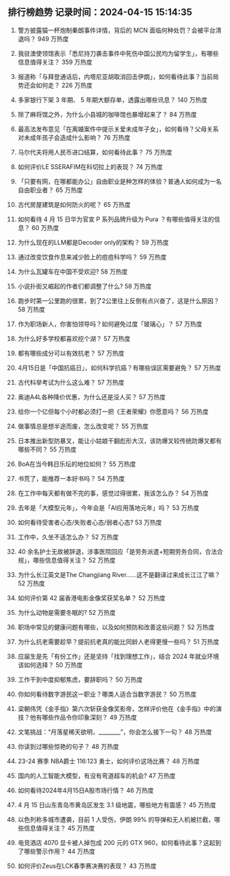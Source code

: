 
## 排行榜趋势 记录时间：2024-04-15 15:14:35
  
  1. 警方披露猫一杯炮制秦朗事件详情，背后的 MCN 面临何种处罚？会被平台清退吗？ 949 万热度
    
  2. 我驻澳使领馆表示「悉尼持刀袭击事件中死伤中国公民均为留学生」，有哪些信息值得关注？ 359 万热度
    
  3. 报道称「与拜登通话后，内塔尼亚胡取消回击伊朗」，如何看待此事？当前局势还会如何走？ 226 万热度
    
  4. 多家银行下架 3 年期、 5 年期大额存单，透露出哪些讯息？ 140 万热度
    
  5. 除了麻将馆之外，为什么小县城的咖啡馆也暴增起来了？ 84 万热度
    
  6. 最高法发布意见「在离婚案件中提示关爱未成年子女」，如何看待？父母关系对未成年孩子会造成什么影响？ 76 万热度
    
  7. 马尔代夫将用人民币进口结算，如何看待此事？ 75 万热度
    
  8. 如何评价LE SSERAFIM在科切拉上的表现？ 74 万热度
    
  9. 「只要有网，在哪都能办公」自由职业是种怎样的体验？普通人如何成为一名自由职业者？ 65 万热度
    
  10. 古代房屋建筑是如何防火的呢？ 65 万热度
    
  11. 如何看待 4 月 15 日华为官宣 P 系列品牌升级为 Pura ？有哪些值得关注的信息？ 60 万热度
    
  12. 为什么现在的LLM都是Decoder only的架构？ 59 万热度
    
  13. 通过改变饮食作息来减少脸上的痘痘科学吗？ 59 万热度
    
  14. 为什么瓦罐车在中国不受欢迎? 58 万热度
    
  15. 小说扑街又崛起的作者们都调整了什么? 58 万热度
    
  16. 跑步时第一公里跑的很累，到了2公里往上反倒有点兴奋了，这是什么原因？ 58 万热度
    
  17. 作为职场新人，你害怕领导吗？如何避免过度「玻璃心」？ 57 万热度
    
  18. 为什么好多学校都喜欢挖个湖？ 57 万热度
    
  19. 都有哪些成分可以有效抗老？ 57 万热度
    
  20. 4月15日是「中国抗癌日」，如何科学抗癌？有哪些误区需要避免？ 57 万热度
    
  21. 古代科举考试为什么这么难？ 57 万热度
    
  22. 奥迪A4L各种降价优惠，为什么还是没人买？ 57 万热度
    
  23. 给你一个亿但每个小时都必须打一把《王者荣耀》你愿意吗？ 56 万热度
    
  24. 做事情总是想半途而废，怎么改变呢？ 55 万热度
    
  25. 日本推出新型防暴叉，能让小姑娘干翻彪形大汉，该防爆叉较传统防爆叉都有哪些不同？ 55 万热度
    
  26. BoA在当今韩日乐坛的地位如何？ 55 万热度
    
  27. 书荒了，能推荐一本好书吗？ 54 万热度
    
  28. 在工作中每天都有做不完的事，感觉过得很累，我该怎么办？ 54 万热度
    
  29. 去年是「大模型元年」，今年会是「AI应用落地元年」吗？ 53 万热度
    
  30. 如何看待受害者心态/失败者心态/弱者心态? 53 万热度
    
  31. 工作中，久坐不适怎么办？ 52 万热度
    
  32. 40 余名护士无故被辞退，涉事医院回应「是劳务派遣+短期劳务合同，合法合规」，哪些信息值得关注？ 52 万热度
    
  33. 为什么长江英文是The Changjiang River……这不是翻译过来成长江江了嘛？ 52 万热度
    
  34. 如何评价第 42 届香港电影金像奖获奖名单？ 52 万热度
    
  35. 为什么动物是需要冬眠的? 52 万热度
    
  36. 职场中常见的健康问题有哪些，以及如何预防和改善这些问题？ 52 万热度
    
  37. 为什么抗老需要趁早？提前抗老真的能比同龄人老得更慢一些吗？ 51 万热度
    
  38. 应届生是先「有份工作」还是坚持「找到理想工作」，结合 2024 年就业环境该如何选择？ 50 万热度
    
  39. 工作干到中度抑郁焦虑，要辞职吗？ 50 万热度
    
  40. 你如何看待数字游民这一职业？哪类人适合当数字游民？ 50 万热度
    
  41. 梁朝伟凭《金手指》第六次斩获金像奖影帝，怎样评价他在《金手指》中的演技？他有哪些作品令你印象深刻？ 49 万热度
    
  42. 文笔挑战：“月落星稀天欲明，________”，你会怎么接下一句？ 48 万热度
    
  43. 你读到过哪些惊艳的句子？ 48 万热度
    
  44. 23-24 赛季 NBA爵士 116:123 勇士，如何评价这场比赛？ 48 万热度
    
  45. 国内的人工智能大模型，有没有弯道超车的机会? 47 万热度
    
  46. 如何看待2024年4月15日A股市场行情？ 46 万热度
    
  47. 4 月 15 日山东青岛市黄岛区发生 3.1 级地震，哪些地方有震感？ 45 万热度
    
  48. 以色列称多城市遭袭，目前 1 人受伤，伊朗 99% 的导弹和无人机被拦截，哪些信息值得关注？ 45 万热度
    
  49. 电竞酒店 4070 显卡被人掉包成 200 元的 GTX 960，如何看待此事？这起到了哪些警示作用？ 44 万热度
    
  50. 如何评价Zeus在LCK春季赛决赛的表现？ 43 万热度
    